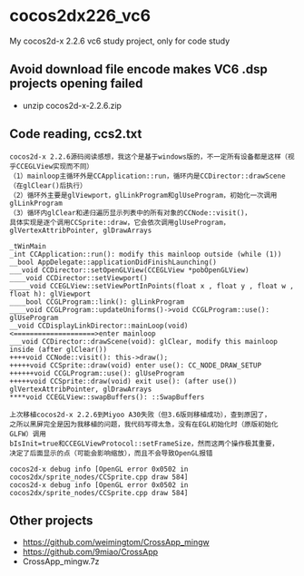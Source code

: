 # cocos2dx226_vc6
My cocos2d-x 2.2.6 vc6 study project, only for code study

## Avoid download file encode makes VC6 .dsp projects opening failed   
* unzip cocos2d-x-2.2.6.zip  

## Code reading, ccs2.txt    
```
cocos2d-x 2.2.6源码阅读感想，我这个是基于windows版的，不一定所有设备都是这样（视乎CCEGLView实现而不同）
（1）mainloop主循环外是CCApplication::run，循环内是CCDirector::drawScene（在glClear()后执行）
（2）循环外主要是glViewport，glLinkProgram和glUseProgram，初始化一次调用glLinkProgram
（3）循环内glClear和递归遍历显示列表中的所有对象的CCNode::visit()，
具体实现是逐个调用CCSprite::draw，它会依次调用glUseProgram，glVertexAttribPointer, glDrawArrays
```
```
_tWinMain
_int CCApplication::run(): modify this mainloop outside (while (1))
__bool AppDelegate::applicationDidFinishLaunching()
___void CCDirector::setOpenGLView(CCEGLView *pobOpenGLView)
____void CCDirector::setViewport()
_____void CCEGLView::setViewPortInPoints(float x , float y , float w , float h): glViewport
____bool CCGLProgram::link(): glLinkProgram
____void CCGLProgram::updateUniforms()->void CCGLProgram::use(): glUseProgram
__void CCDisplayLinkDirector::mainLoop(void)
<====================>enter mainloop 
___void CCDirector::drawScene(void): glClear, modify this mainloop inside (after glClear())
++++void CCNode::visit(): this->draw();
+++++void CCSprite::draw(void) enter use(): CC_NODE_DRAW_SETUP
++++++void CCGLProgram::use(): glUseProgram
+++++void CCSprite::draw(void) exit use(): (after use()) glVertexAttribPointer, glDrawArrays
****void CCEGLView::swapBuffers(): ::SwapBuffers
```
```
上次移植cocos2d-x 2.2.6到Miyoo A30失败（但3.6版则移植成功），查到原因了，
之所以黑屏完全是因为我移植的问题，我代码写得太急，没有在EGL初始化时（原版初始化GLFW）调用
bIsInit=true和CCEGLViewProtocol::setFrameSize，然而这两个操作极其重要，
决定了后面显示的点（可能会影响缩放），而且不会导致OpenGL报错
```
```
cocos2d-x debug info [OpenGL error 0x0502 in cocos2dx/sprite_nodes/CCSprite.cpp draw 584]
cocos2d-x debug info [OpenGL error 0x0502 in cocos2dx/sprite_nodes/CCSprite.cpp draw 584]
```

## Other projects  
* https://github.com/weimingtom/CrossApp_mingw  
* https://github.com/9miao/CrossApp  
* CrossApp_mingw.7z  
